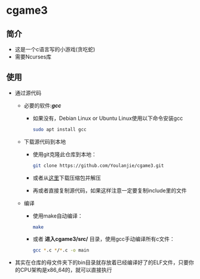 # cgame3

## 简介

- 这是一个c语言写的小游戏(贪吃蛇)
- 需要Ncurses库

## 使用

- 通过源代码
  - 必要的软件:***gcc***
    - 如果没有，Debian Linux or Ubuntu Linux使用以下命令安装gcc

      ``` sh
      sudo apt install gcc
      ```

  - 下载源代码到本地
    - 使用git克隆此仓库到本地：

      ``` sh
      git clone https://github.com/Youlanjie/cgame3.git
      ```

    - 或者从[这里](https://github.com/YouLanjie/cgame3/archive/refs/heads/master.zip)下载压缩包并解压
    - 再或者直接复制源代码，如果这样注意一定要复制include里的文件
  - 编译
    - 使用make自动编译：

      ```sh
      make
      ```

    - 或者 **进入cgame3/src/** 目录，使用gcc手动编译所有c文件：

      ``` sh
      gcc *.c */*.c -o main
      ```

- 其实在仓库的母文件夹下的bin目录就存放着已经编译好了的ELF文件，只要你的CPU架构是x86\_64的，就可以直接执行

